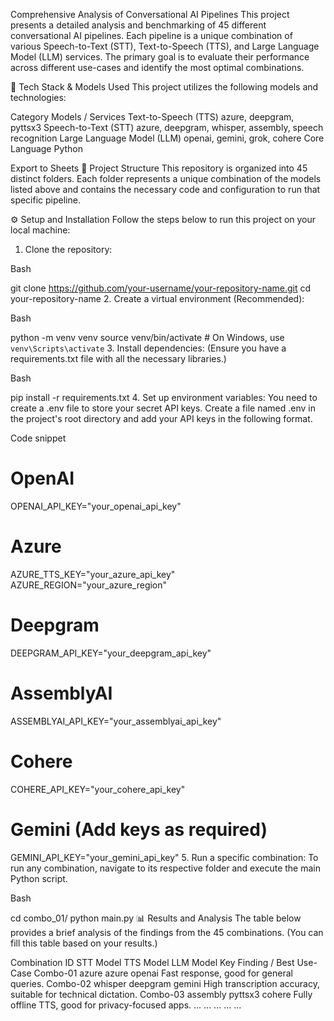 Comprehensive Analysis of Conversational AI Pipelines
This project presents a detailed analysis and benchmarking of 45 different conversational AI pipelines. Each pipeline is a unique combination of various Speech-to-Text (STT), Text-to-Speech (TTS), and Large Language Model (LLM) services. The primary goal is to evaluate their performance across different use-cases and identify the most optimal combinations.

🚀 Tech Stack & Models Used
This project utilizes the following models and technologies:

Category	Models / Services
Text-to-Speech (TTS)	azure, deepgram, pyttsx3
Speech-to-Text (STT)	azure, deepgram, whisper, assembly, speech recognition
Large Language Model (LLM)	openai, gemini, grok, cohere
Core Language	Python

Export to Sheets
📁 Project Structure
This repository is organized into 45 distinct folders. Each folder represents a unique combination of the models listed above and contains the necessary code and configuration to run that specific pipeline.

⚙️ Setup and Installation
Follow the steps below to run this project on your local machine:

1. Clone the repository:

Bash

git clone https://github.com/your-username/your-repository-name.git
cd your-repository-name
2. Create a virtual environment (Recommended):

Bash

python -m venv venv
source venv/bin/activate  # On Windows, use `venv\Scripts\activate`
3. Install dependencies:
(Ensure you have a requirements.txt file with all the necessary libraries.)

Bash

pip install -r requirements.txt
4. Set up environment variables:
You need to create a .env file to store your secret API keys. Create a file named .env in the project's root directory and add your API keys in the following format.

Code snippet

# OpenAI
OPENAI_API_KEY="your_openai_api_key"

# Azure
AZURE_TTS_KEY="your_azure_api_key"
AZURE_REGION="your_azure_region"

# Deepgram
DEEPGRAM_API_KEY="your_deepgram_api_key"

# AssemblyAI
ASSEMBLYAI_API_KEY="your_assemblyai_api_key"

# Cohere
COHERE_API_KEY="your_cohere_api_key"

# Gemini (Add keys as required)
GEMINI_API_KEY="your_gemini_api_key"
5. Run a specific combination:
To run any combination, navigate to its respective folder and execute the main Python script.

Bash

cd combo_01/
python main.py
📊 Results and Analysis
The table below provides a brief analysis of the findings from the 45 combinations. (You can fill this table based on your results.)

Combination ID	STT Model	TTS Model	LLM Model	Key Finding / Best Use-Case
Combo-01	azure	azure	openai	Fast response, good for general queries.
Combo-02	whisper	deepgram	gemini	High transcription accuracy, suitable for technical dictation.
Combo-03	assembly	pyttsx3	cohere	Fully offline TTS, good for privacy-focused apps.
...	...	...	...	...
